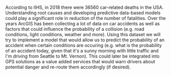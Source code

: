 According to IIHS, in 2018 there were 36560 car-related deaths in the USA. Understanding root causes and developing predictive data-based models could play a significant role in reduction of the number of fatalities. Over the years ArcGIS has been collecting a lot of data on car accidents as well as factors that could influence the probability of a collision (e.g. road conditions, light conditions, weather and more). Using this dataset we will try to implement a model that would allow us to predict the probability of an accident when certain conditions are occuring (e.g. what is the probability of an accident today, given that it's a sunny morning with little traffic and I'm driving from Seattle to Mt. Vernon). This could later be integrated into GPS solutions as a value added services that would warn drivers about potential danger and re-route them accordingly (if desired). 